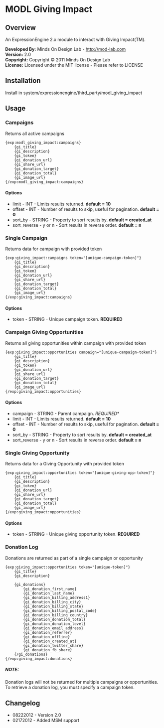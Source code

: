 # MODL Giving Impact

## Overview

An ExpressionEngine 2.x module to interact with Giving Impact(TM).

**Developed By:** Minds On Design Lab - http://mod-lab.com<br />
**Version:** 2.0<br />
**Copyright:** Copyright &copy; 2011 Minds On Design Lab<br />
**License:** Licensed under the MIT license - Please refer to LICENSE

## Installation

Install in system/expressionengine/third_party/modl_giving_impact

## Usage

### Campaigns

Returns all active campaigns

	{exp:modl_giving_impact:campaigns}
		{gi_title}
		{gi_description}
		{gi_token}
		{gi_donation_url}
		{gi_share_url}
		{gi_donation_target}
		{gi_donation_total}
		{gi_image_url}
	{/exp:modl_giving_impact:campaigns}

#### Options

* limit - INT - Limits results returned. **default = 10**
* offset - INT - Number of results to skip, useful for pagination. **default = 0**
* sort\_by - STRING - Property to sort results by. **default = created_at**
* sort\_reverse - y or n - Sort results in reverse order. **default = n**

### Single Campaign

Returns data for campaign with provided token

	{exp:giving_impact:campaigns token="[unique-campaign-token]"}
		{gi_title}
		{gi_description}
		{gi_token}
		{gi_donation_url}
		{gi_share_url}
		{gi_donation_target}
		{gi_donation_total}
		{gi_image_url}
	{/exp:giving_impact:campaigns}

#### Options

* token - STRING - Unique campaign token. **REQUIRED**

### Campaign Giving Opportunities

Returns all giving opportunities within campaign with provided token

	{exp:giving_impact:opportunities campaign="[unique-campaign-token]"}
		{gi_title}
		{gi_description}
		{gi_token}
		{gi_donation_url}
		{gi_share_url}
		{gi_donation_target}
		{gi_donation_total}
		{gi_image_url}
	{/exp:giving_impact:opportunities}

#### Options

* campaign - STRING - Parent campaign. *REQUIRED**
* limit - INT - Limits results returned. **default = 10**
* offset - INT - Number of results to skip, useful for pagination. **default = 0**
* sort\_by - STRING - Property to sort results by. **default = created_at**
* sort\_reverse - y or n - Sort results in reverse order. **default = n**


### Single Giving Opportunity

Returns data for a Giving Opportunity with provided token

	{exp:giving_impact:opportunities token="[unique-giving-opp-token]"}
		{gi_title}
		{gi_description}
		{gi_token}
		{gi_donation_url}
		{gi_share_url}
		{gi_donation_target}
		{gi_donation_total}
		{gi_image_url}
	{/exp:giving_impact:opportunities}

#### Options

* token - STRING - Unique giving opportunity token. **REQUIRED**

### Donation Log

Donations are returned as part of a single campaign or opportunity

	{exp:giving_impact:opportunities token="[unique-token]"}
		{gi_title}
		{gi_description}

		{gi_donations}
            {gi_donation_first_name}
            {gi_donation_last_name}
            {gi_donation_billing_address1}
            {gi_donation_billing_city}
            {gi_donation_billing_state}
            {gi_donation_billing_postal_code}
            {gi_donation_billing_country}
            {gi_donation_donation_total}
            {gi_donation_donation_level}
            {gi_donation_email_address}
            {gi_donation_referrer}
            {gi_donation_offline}
            {gi_donation_created_at}
            {gi_donation_twitter_share}
            {gi_donation_fb_share}
		{/gi_donations}
	{/exp:giving_impact:donations}

##### NOTE:

Donation logs will not be returned for multiple campaigns or opportunities. To retrieve a donation log, you must specify a campaign token.

## Changelog

* 08222012 - Version 2.0
* 02172012 - Added MSM support